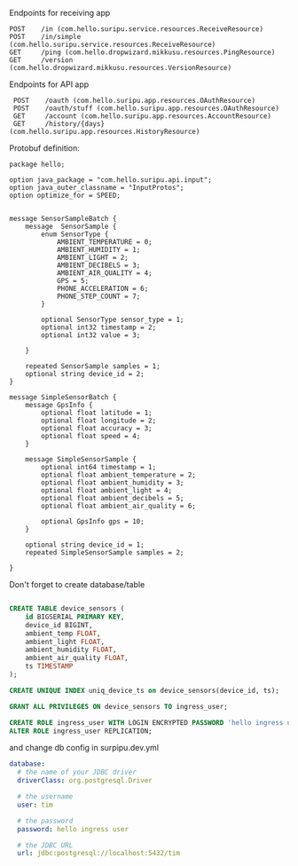 Endpoints for receiving app

    POST    /in (com.hello.suripu.service.resources.ReceiveResource)
    POST    /in/simple (com.hello.suripu.service.resources.ReceiveResource)
    GET     /ping (com.hello.dropwizard.mikkusu.resources.PingResource)
    GET     /version (com.hello.dropwizard.mikkusu.resources.VersionResource)


 Endpoints for API app

     POST    /oauth (com.hello.suripu.app.resources.OAuthResource)
     POST    /oauth/stuff (com.hello.suripu.app.resources.OAuthResource)
     GET     /account (com.hello.suripu.app.resources.AccountResource)
     GET     /history/{days} (com.hello.suripu.app.resources.HistoryResource)

Protobuf definition:


````
package hello;

option java_package = "com.hello.suripu.api.input";
option java_outer_classname = "InputProtos";
option optimize_for = SPEED;


message SensorSampleBatch {
    message  SensorSample {
        enum SensorType {
            AMBIENT_TEMPERATURE = 0;
            AMBIENT_HUMIDITY = 1;
            AMBIENT_LIGHT = 2;
            AMBIENT_DECIBELS = 3;
            AMBIENT_AIR_QUALITY = 4;
            GPS = 5;
            PHONE_ACCELERATION = 6;
            PHONE_STEP_COUNT = 7;
        }

        optional SensorType sensor_type = 1;
        optional int32 timestamp = 2;
        optional int32 value = 3;

    }

    repeated SensorSample samples = 1;
    optional string device_id = 2;
}

message SimpleSensorBatch {
    message GpsInfo {
        optional float latitude = 1;
        optional float longitude = 2;
        optional float accuracy = 3;
        optional float speed = 4;
    }

    message SimpleSensorSample {
        optional int64 timestamp = 1;
        optional float ambient_temperature = 2;
        optional float ambient_humidity = 3;
        optional float ambient_light = 4;
        optional float ambient_decibels = 5;
        optional float ambient_air_quality = 6;

        optional GpsInfo gps = 10;
    }

    optional string device_id = 1;
    repeated SimpleSensorSample samples = 2;

}
````



Don't forget to create database/table

````sql

CREATE TABLE device_sensors (
    id BIGSERIAL PRIMARY KEY,
    device_id BIGINT,
    ambient_temp FLOAT,
    ambient_light FLOAT,
    ambient_humidity FLOAT,
    ambient_air_quality FLOAT,
    ts TIMESTAMP
);

CREATE UNIQUE INDEX uniq_device_ts on device_sensors(device_id, ts);

GRANT ALL PRIVILEGES ON device_sensors TO ingress_user;

CREATE ROLE ingress_user WITH LOGIN ENCRYPTED PASSWORD 'hello ingress user' CREATEDB;
ALTER ROLE ingress_user REPLICATION;
````

and change db config in surpipu.dev.yml

```yaml
database:
  # the name of your JDBC driver
  driverClass: org.postgresql.Driver

  # the username
  user: tim

  # the password
  password: hello ingress user

  # the JDBC URL
  url: jdbc:postgresql://localhost:5432/tim
````